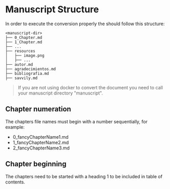 # Manuscript Structure

In order to execute the conversion properly the <manuscript-dir> should follow this structure:

```
<manuscript-dir>
├── 0_Chapter.md
├── 1_Chapter.md
├── ...
├── resources
│   ├── image.png
│   ├── ...
├── autor.md
├── agradecimientos.md
├── bibliografia.md
├── savvily.md
```

> If you are not using docker to convert the document you need to call your manuscript directory
> "manuscript".

## Chapter numeration

The chapters file names must begin with a number sequentially, for example:
- 0_fancyChapterName1.md
- 1_fancyChapterName2.md
- 2_fancyChapterName3.md

## Chapter beginning

The chapters need to be started with a heading 1 to be included in table of contents.
